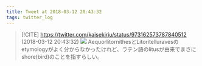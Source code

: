 ```yaml
---
title: Tweet at 2018-03-12 20:43:32
tags: twitter_log
---
```


> [!CITE] https://twitter.com/kaisekiriu/status/973162573787840512 (2018-03-12 20:43:32)
> ![](https://twitter.com/kaisekiriu/status/973162573787840512)
> AequorlitornithesとLitoritelluravesのetymologyがよく分からなかったけれど、ラテン語のlitusが由来でまさにshore(bird)のことを指すらしい。
